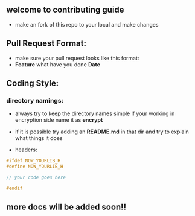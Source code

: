 ## welcome to contributing guide

- make an fork of this repo to your local and make changes

## Pull Request Format:
- make sure your pull request looks like this format:
- **Feature** what have you done **Date**

## Coding Style:

### directory namings:
- always try to keep the directory names simple if your working in encryption side name it as **encrypt**
- if it is possible try adding an **README.md** in that dir and try to explain what things it does

- headers:
```c
#ifdef NOW_YOURLIB_H
#define NOW_YOURLIB_H

// your code goes here

#endif
```

## more docs will be added soon!!